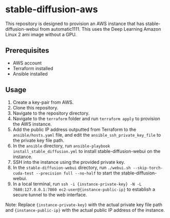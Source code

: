 # stable-diffusion-aws

This repository is designed to provision an AWS instance that has stable-diffusion-webui from automatic1111. This uses the Deep Learning Amazon Linux 2 ami image without a GPU.

## Prerequisites
- AWS account
- Terraform installed
- Ansible installed

## Usage
1. Create a key-pair from AWS.
2. Clone this repository.
3. Navigate to the repository directory.
4. Navigate to the `terraform` folder and run `terraform apply` to provision the AWS instance.
5. Add the public IP address outputted from Terraform to the `ansible/hosts.yaml` file, and edit the `ansible_ssh_private_key_file` to the private key file path.
6. In the `ansible` directory, run `ansible-playbook install_stable_diffusion.yml` to install stable-diffusion-webui on the instance.
7. SSH into the instance using the provided private key.
8. In the `stable-diffusion-webui` directory, run `./webui.sh --skip-torch-cuda-test --precision full --no-half` to start the stable-diffusion-webui.
9. In a local terminal, run `ssh -i {instance-private-key} -N -L 7680:127.0.0.1:7860 ec2-user@{instance-public-ip}` to establish a secure tunnel to the web interface.

Note: Replace `{instance-private-key}` with the actual private key file path and `{instance-public-ip}` with the actual public IP address of the instance.

